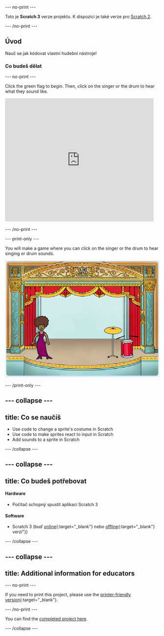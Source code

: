\--- no-print \---

Toto je **Scratch 3** verze projektu. K dispozici je také verze pro [Scratch 2](https://projects.raspberrypi.org/en/projects/rock-band-scratch2).

\--- /no-print \---

## Úvod

Nauč se jak kódovat vlastní hudební nástroje!

### Co budeš dělat

\--- no-print \---

Click the green flag to begin. Then, click on the singer or the drum to hear what they sound like.

<div class="scratch-preview">
  <iframe allowtransparency="true" width="485" height="402" src="https://scratch.mit.edu/projects/embed/276872220/?autostart=false" frameborder="0" scrolling="no"></iframe>
</div>

\--- /no-print \---

\--- print-only \---

You will make a game where you can click on the singer or the drum to hear singing or drum sounds.

![game screenshot](images/demo.png)

\--- /print-only \---

## \--- collapse \---

## title: Co se naučíš

+ Use code to change a sprite's costume in Scratch
+ Use code to make sprites react to input in Scratch
+ Add sounds to a sprite in Scratch

\--- /collapse \---

## \--- collapse \---

## title: Co budeš potřebovat

#### Hardware

+ Počítač schopný spustit aplikaci Scratch 3

#### Software

+ Scratch 3 (buď [online](http://rpf.io/scratchon){:target="_blank"} nebo [offline](http://rpf.io/scratchoff){:target="_blank"} verzi"})

\--- /collapse \---

## \--- collapse \---

## title: Additional information for educators

\--- no-print \---

If you need to print this project, please use the [printer-friendly version](https://projects.raspberrypi.org/en/projects/rock-band/print){:target="_blank"}.

\--- /no-print \---

You can find the [completed project here](http://rpf.io/p/en/rock-band-get).

\--- /collapse \---